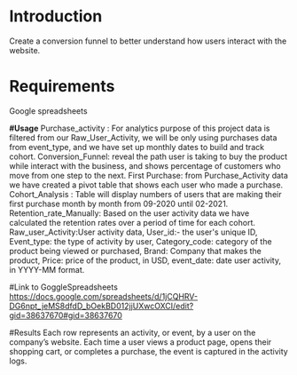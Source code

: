 # Introduction
Create a conversion funnel to better understand how users interact with the website.

# Requirements
Google spreadsheets 

**#Usage**
Purchase_activity : For analytics purpose of this project data is filtered from our Raw_User_Activity, we will be only using purchases data from event_type, and we have set up monthly dates to build and track cohort.
Conversion_Funnel: reveal the path user is taking to buy the product while interact with the business, and shows percentage of customers who move from one step to the next.
First Purchase: from Purchase_Activity data we have created a pivot table that shows each user who made a purchase.
Cohort_Analysis : Table will display numbers of users that are making their first purchase month by month from 09-2020 until 02-2021.
Retention_rate_Manually: Based on the user activity data we have calculated the retention rates over a period of time for each cohort.
Raw_user_Activity:User activity data, User_id:- the user's unique ID, Event_type: the type of activity by user, Category_code: category of the product being viewed or purchased, Brand: Company that makes the product, Price: price of the product, in USD, event_date: date user activity, in YYYY-MM format.

#Link to GoggleSpreadsheets 
https://docs.google.com/spreadsheets/d/1jCQHRV-DG6npt_jeMS8dfdD_bOekBD012jjUXwcOXCI/edit?gid=38637670#gid=38637670

#Results
Each row represents an activity, or event, by a user on the company’s website. Each time a user views a product page, opens their shopping cart, or completes a purchase, the event is captured in the activity logs.


